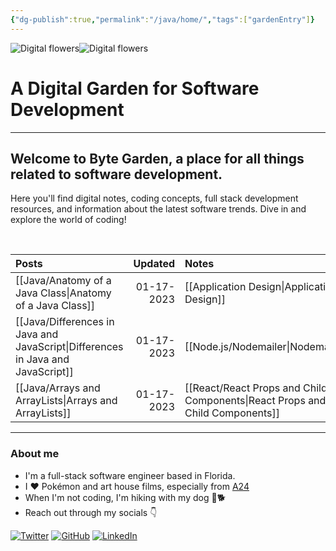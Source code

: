 ```yaml
---
{"dg-publish":true,"permalink":"/java/home/","tags":["gardenEntry"]}
---
```





![Digital flowers](https://dodo.ac/np/images/8/8e/Flowers_NH_Artwork.png)![Digital flowers](https://dodo.ac/np/images/8/84/Flowers_NH_Artwork_2.png)
# A Digital Garden for Software Development

---


## Welcome to Byte Garden, a place for all things related to software development. 


Here you'll find digital notes, coding concepts, full stack development resources, and information about the latest software trends. Dive in and explore the world of coding!  

&nbsp; 


| Posts      | Updated | Notes     | Updated |
| :---       |    ---: | :---      |    ---: |
| [[Java/Anatomy of a Java Class\|Anatomy of a Java Class]] |01-17-2023| [[Application Design\|Application Design]]| 01-17-2023 |
| [[Java/Differences in Java and JavaScript\|Differences in Java and JavaScript]]|01-17-2023|[[Node.js/Nodemailer\|Nodemailer]]|02-24-2023
| [[Java/Arrays and ArrayLists\|Arrays and ArrayLists]] |01-17-2023|[[React/React Props and Child Components\|React Props and Child Components]]|02-25-2023|  


----

### About me

- I'm a full-stack software engineer based in Florida.
- I ❤️ Pokémon and art house films, especially from [A24](https://a24films.com/)
- When I'm not coding, I'm hiking with my dog 🌲🐕
- Reach out through my socials 👇

[![Twitter](https://img.shields.io/static/v1?label=|&message=Twitter&color=01a9f4&style=social&logo=twitter&logo-color=black)](https://twitter.com/xenaaMorph)
[![GitHub](https://img.shields.io/static/v1?label=|&message=GitHub&color=01a9f4&style=social&logo=github&logo-color=black)](https://github.com/yiremorlans)
[![LinkedIn](https://img.shields.io/static/v1?label=|&message=LinkedIn&color=01a9f4&style=social&logo=linkedin&logo-color=black)](https://www.linkedin.com/in/yiremorlans/)